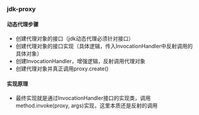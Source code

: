 ### jdk-proxy

#### 动态代理步骤
- 创建代理对象的接口（jdk动态代理必须针对接口）
- 创建代理对象的接口实现（具体逻辑，传入InvocationHandler中反射调用的具体对象）
- 创建InvocationHandler，增强逻辑，反射调用代理对象
- 创建代理对象并真正调用proxy.create()

#### 实现原理
- 最终实现就是通过InvocationHandler接口的实现类，调用method.invoke(proxy, args)实现，这里本质还是反射的调用
